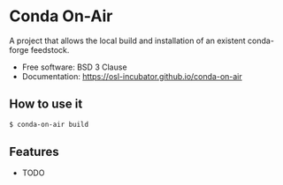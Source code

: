 # Conda On-Air

A project that allows the local build and installation of an existent conda-forge feedstock.

* Free software: BSD 3 Clause
* Documentation: https://osl-incubator.github.io/conda-on-air

## How to use it

```bash
$ conda-on-air build
```


## Features

* TODO

